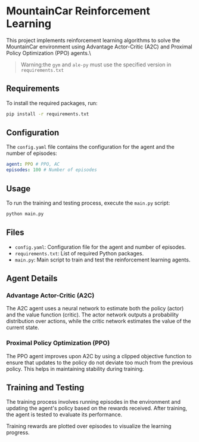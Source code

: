 # MountainCar Reinforcement Learning

This project implements reinforcement learning algorithms to solve the MountainCar environment using Advantage Actor-Critic (A2C) and Proximal Policy Optimization (PPO) agents.\
>Warning:the `gym` and `ale-py` must use the specified version in `requirements.txt`

## Requirements

To install the required packages, run:
```bash
pip install -r requirements.txt
```

## Configuration

The `config.yaml` file contains the configuration for the agent and the number of episodes:
```yaml
agent: PPO # PPO, AC
episodes: 100 # Number of episodes
```

## Usage

To run the training and testing process, execute the `main.py` script:
```bash
python main.py
```

## Files

- `config.yaml`: Configuration file for the agent and number of episodes.
- `requirements.txt`: List of required Python packages.
- `main.py`: Main script to train and test the reinforcement learning agents.

## Agent Details

### Advantage Actor-Critic (A2C)

The A2C agent uses a neural network to estimate both the policy (actor) and the value function (critic). The actor network outputs a probability distribution over actions, while the critic network estimates the value of the current state.

### Proximal Policy Optimization (PPO)

The PPO agent improves upon A2C by using a clipped objective function to ensure that updates to the policy do not deviate too much from the previous policy. This helps in maintaining stability during training.

## Training and Testing

The training process involves running episodes in the environment and updating the agent's policy based on the rewards received. After training, the agent is tested to evaluate its performance.

Training rewards are plotted over episodes to visualize the learning progress.


